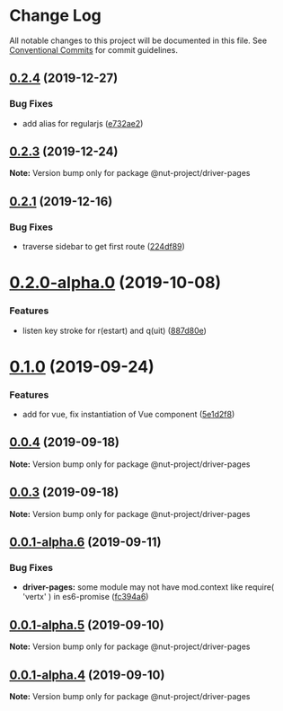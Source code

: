 # Change Log

All notable changes to this project will be documented in this file.
See [Conventional Commits](https://conventionalcommits.org) for commit guidelines.

## [0.2.4](https://github.com/nut-project/nut/tree/master/packages/gatherer/compare/@nut-project/driver-pages@0.2.3...@nut-project/driver-pages@0.2.4) (2019-12-27)


### Bug Fixes

* add alias for regularjs ([e732ae2](https://github.com/nut-project/nut/tree/master/packages/gatherer/commit/e732ae2))





## [0.2.3](https://github.com/nut-project/nut/tree/master/packages/gatherer/compare/@nut-project/driver-pages@0.2.2...@nut-project/driver-pages@0.2.3) (2019-12-24)

**Note:** Version bump only for package @nut-project/driver-pages





## [0.2.1](https://github.com/nut-project/nut/tree/master/packages/gatherer/compare/@nut-project/driver-pages@0.2.0...@nut-project/driver-pages@0.2.1) (2019-12-16)


### Bug Fixes

* traverse sidebar to get first route ([224df89](https://github.com/nut-project/nut/tree/master/packages/gatherer/commit/224df8933cbec052fb04ca1801b208d5a074234b))





# [0.2.0-alpha.0](https://github.com/nut-project/nut/tree/master/packages/gatherer/compare/@nut-project/driver-pages@0.1.1-alpha.1...@nut-project/driver-pages@0.2.0-alpha.0) (2019-10-08)


### Features

* listen key stroke for r(estart) and q(uit) ([887d80e](https://github.com/nut-project/nut/tree/master/packages/gatherer/commit/887d80e))





# [0.1.0](https://github.com/nut-project/nut/tree/master/packages/gatherer/compare/@nut-project/driver-pages@0.0.5...@nut-project/driver-pages@0.1.0) (2019-09-24)


### Features

* add  for vue, fix instantiation of Vue component ([5e1d2f8](https://github.com/nut-project/nut/tree/master/packages/gatherer/commit/5e1d2f8))





## [0.0.4](https://github.com/nut-project/nut/tree/master/packages/gatherer/compare/@nut-project/driver-pages@0.0.3...@nut-project/driver-pages@0.0.4) (2019-09-18)

**Note:** Version bump only for package @nut-project/driver-pages





## [0.0.3](https://github.com/nut-project/nut/tree/master/packages/gatherer/compare/@nut-project/driver-pages@0.0.2...@nut-project/driver-pages@0.0.3) (2019-09-18)

**Note:** Version bump only for package @nut-project/driver-pages





## [0.0.1-alpha.6](https://github.com/nut-project/nut/tree/master/packages/gatherer/compare/@nut-project/driver-pages@0.0.1-alpha.5...@nut-project/driver-pages@0.0.1-alpha.6) (2019-09-11)


### Bug Fixes

* **driver-pages:** some module may not have mod.context like require( 'vertx' ) in es6-promise ([fc394a6](https://github.com/nut-project/nut/tree/master/packages/gatherer/commit/fc394a6))





## [0.0.1-alpha.5](https://github.com/nut-project/nut/tree/master/packages/gatherer/compare/@nut-project/driver-pages@0.0.1-alpha.4...@nut-project/driver-pages@0.0.1-alpha.5) (2019-09-10)

**Note:** Version bump only for package @nut-project/driver-pages





## [0.0.1-alpha.4](https://github.com/nut-project/nut/tree/master/packages/gatherer/compare/@nut-project/driver-pages@0.0.1-alpha.3...@nut-project/driver-pages@0.0.1-alpha.4) (2019-09-10)

**Note:** Version bump only for package @nut-project/driver-pages
